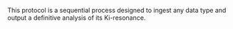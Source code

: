 This protocol is a sequential process designed to ingest any data type and output a definitive analysis of its Ki-resonance.